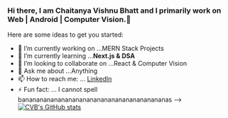 ### Hi there, I am Chaitanya Vishnu Bhatt and I primarily work on Web | Android | Computer Vision.👋


Here are some ideas to get you started:

- 🔭 I’m currently working on ...MERN Stack Projects
- 🌱 I’m currently learning ...**Next.js & DSA**
- 👯 I’m looking to collaborate on ...React & Computer Vision
- 💬 Ask me about ...Anything
- 📫 How to reach me: ... [LinkedIn](https://www.linkedin.com/in/chaitanyavishnubhatt/)
- ⚡ Fun fact: ... I cannot spell bananananananananananananananananananananas
-->
[![CVB's GitHub stats](https://github-readme-stats.vercel.app/api?username=CzarCVB)](https://github.com/anuraghazra/github-readme-stats)
